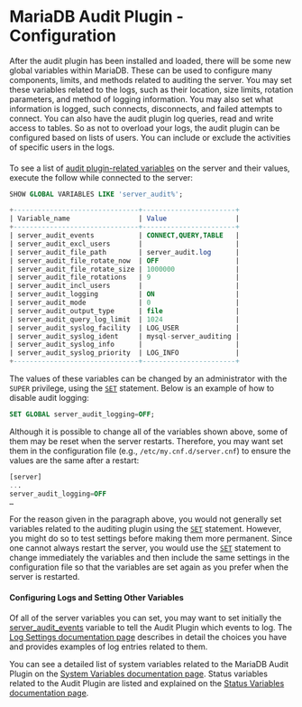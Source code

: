 # MariaDB Audit Plugin - Configuration

After the audit plugin has been installed and loaded, there will be some new global variables within MariaDB. These can be used to configure many components, limits, and methods related to auditing the server. You may set these variables related to the logs, such as their location, size limits, rotation parameters, and method of logging information. You may also set what information is logged, such connects, disconnects, and failed attempts to connect. You can also have the audit plugin log queries, read and write access to tables. So as not to overload your logs, the audit plugin can be configured based on lists of users. You can include or exclude the activities of specific users in the logs.

#### 

To see a list of [audit plugin-related variables](/kb/en/mariadb-audit-plugin-system-variables/) on the server and their values, execute the follow while connected to the server:

```sql
SHOW GLOBAL VARIABLES LIKE 'server_audit%';

+-------------------------------+-----------------------+
| Variable_name                 | Value                 |
+-------------------------------+-----------------------+
| server_audit_events           | CONNECT,QUERY,TABLE   |
| server_audit_excl_users       |                       |
| server_audit_file_path        | server_audit.log      |
| server_audit_file_rotate_now  | OFF                   |
| server_audit_file_rotate_size | 1000000               |
| server_audit_file_rotations   | 9                     |
| server_audit_incl_users       |                       |
| server_audit_logging          | ON                    |
| server_audit_mode             | 0                     |
| server_audit_output_type      | file                  |
| server_audit_query_log_limit  | 1024                  |
| server_audit_syslog_facility  | LOG_USER              |
| server_audit_syslog_ident     | mysql-server_auditing |
| server_audit_syslog_info      |                       |
| server_audit_syslog_priority  | LOG_INFO              |
+-------------------------------+-----------------------+
```

The values of these variables can be changed by an administrator with the `SUPER` privilege, using the [`SET`](/sql-statements-structure/sql-statements/administrative-sql-statements/set-commands/set/) statement. Below is an example of how to disable audit logging:

```sql
SET GLOBAL server_audit_logging=OFF;
```

Although it is possible to change all of the variables shown above, some of them may be reset when the server restarts. Therefore, you may want set them in the configuration file (e.g., `/etc/my.cnf.d/server.cnf`) to ensure the values are the same after a restart:

```sql
[server]
... 
server_audit_logging=OFF 
…
```

For the reason given in the paragraph above, you would not generally set variables related to the auditing plugin using the [`SET`](/sql-statements-structure/sql-statements/administrative-sql-statements/set-commands/set/) statement. However, you might do so to test settings before making them more permanent. Since one cannot always restart the server, you would use the [`SET`](/sql-statements-structure/sql-statements/administrative-sql-statements/set-commands/set/) statement to change immediately the variables and then include the same settings in the configuration file so that the variables are set again as you prefer when the server is restarted.

#### Configuring Logs and Setting Other Variables

Of all of the server variables you can set, you may want to set initially the [server_audit_events](/kb/en/server_audit-system-variables/#server_audit_events) variable to tell the Audit Plugin which events to log. The [Log Settings documentation page](/columns-storage-engines-and-plugins/plugins/mariadb-audit-plugin/mariadb-audit-plugin-log-settings/) describes in detail the choices you have and provides examples of log entries related to them.

You can see a detailed list of system variables related to the MariaDB Audit Plugin on the [System Variables documentation page](/kb/en/mariadb-audit-plugin-system-variables/).  Status variables related to the Audit Plugin are listed and explained on the [Status Variables documentation page](/columns-storage-engines-and-plugins/plugins/mariadb-audit-plugin/mariadb-audit-plugin-status-variables/).